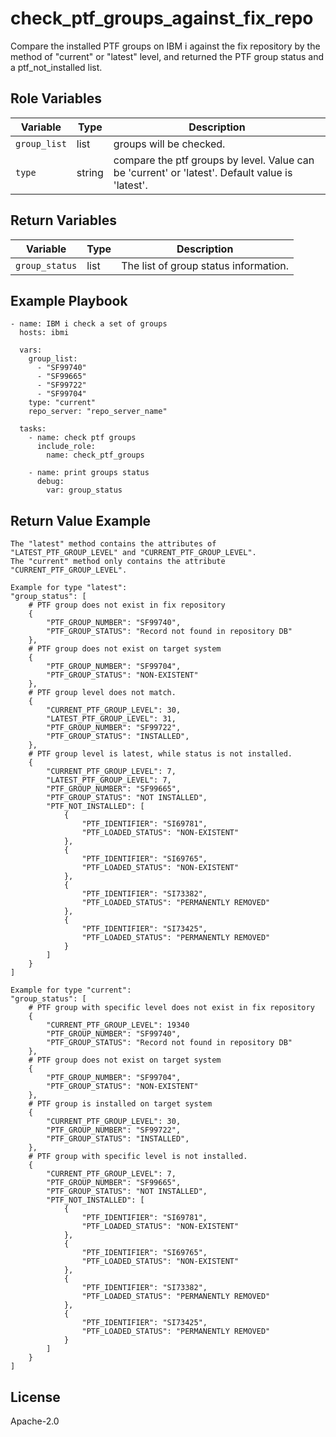 check_ptf_groups_against_fix_repo
=========

Compare the installed PTF groups on IBM i against the fix repository by the method of "current" or "latest" level, and returned the PTF group status and a ptf_not_installed list.

Role Variables
--------------

| Variable              | Type          | Description                                               |
|-----------------------|---------------|-----------------------------------------------------------|
| `group_list`          | list          | groups will be checked.                                   |
| `type`                | string        | compare the ptf groups by level. Value can be 'current' or 'latest'. Default value is 'latest'.|

Return Variables
--------------

| Variable              | Type          | Description                                               |
|-----------------------|---------------|-----------------------------------------------------------|
| `group_status`        | list          | The list of group status information.                     |

Example Playbook
----------------
```
- name: IBM i check a set of groups
  hosts: ibmi

  vars:
    group_list:
      - "SF99740"
      - "SF99665"
      - "SF99722"
      - "SF99704"
    type: "current"
    repo_server: "repo_server_name"

  tasks:
    - name: check ptf groups
      include_role:
        name: check_ptf_groups

    - name: print groups status
      debug:
        var: group_status

```

Return Value Example
----------------
```
The "latest" method contains the attributes of "LATEST_PTF_GROUP_LEVEL" and "CURRENT_PTF_GROUP_LEVEL".
The "current" method only contains the attribute "CURRENT_PTF_GROUP_LEVEL".

Example for type "latest":
"group_status": [
    # PTF group does not exist in fix repository
    {
        "PTF_GROUP_NUMBER": "SF99740",
        "PTF_GROUP_STATUS": "Record not found in repository DB"
    },
    # PTF group does not exist on target system
    {
        "PTF_GROUP_NUMBER": "SF99704",
        "PTF_GROUP_STATUS": "NON-EXISTENT"
    },
    # PTF group level does not match.
    {
        "CURRENT_PTF_GROUP_LEVEL": 30,
        "LATEST_PTF_GROUP_LEVEL": 31,
        "PTF_GROUP_NUMBER": "SF99722",
        "PTF_GROUP_STATUS": "INSTALLED",
    },
    # PTF group level is latest, while status is not installed.
    {
        "CURRENT_PTF_GROUP_LEVEL": 7,
        "LATEST_PTF_GROUP_LEVEL": 7,
        "PTF_GROUP_NUMBER": "SF99665",
        "PTF_GROUP_STATUS": "NOT INSTALLED",
        "PTF_NOT_INSTALLED": [
            {
                "PTF_IDENTIFIER": "SI69781",
                "PTF_LOADED_STATUS": "NON-EXISTENT"
            },
            {
                "PTF_IDENTIFIER": "SI69765",
                "PTF_LOADED_STATUS": "NON-EXISTENT"
            },
            {
                "PTF_IDENTIFIER": "SI73382",
                "PTF_LOADED_STATUS": "PERMANENTLY REMOVED"
            },
            {
                "PTF_IDENTIFIER": "SI73425",
                "PTF_LOADED_STATUS": "PERMANENTLY REMOVED"
            }
        ]
    }
]

Example for type "current":
"group_status": [
    # PTF group with specific level does not exist in fix repository
    {
        "CURRENT_PTF_GROUP_LEVEL": 19340
        "PTF_GROUP_NUMBER": "SF99740",
        "PTF_GROUP_STATUS": "Record not found in repository DB"
    },
    # PTF group does not exist on target system
    {
        "PTF_GROUP_NUMBER": "SF99704",
        "PTF_GROUP_STATUS": "NON-EXISTENT"
    },
    # PTF group is installed on target system
    {
        "CURRENT_PTF_GROUP_LEVEL": 30,
        "PTF_GROUP_NUMBER": "SF99722",
        "PTF_GROUP_STATUS": "INSTALLED",
    },
    # PTF group with specific level is not installed.
    {
        "CURRENT_PTF_GROUP_LEVEL": 7,
        "PTF_GROUP_NUMBER": "SF99665",
        "PTF_GROUP_STATUS": "NOT INSTALLED",
        "PTF_NOT_INSTALLED": [
            {
                "PTF_IDENTIFIER": "SI69781",
                "PTF_LOADED_STATUS": "NON-EXISTENT"
            },
            {
                "PTF_IDENTIFIER": "SI69765",
                "PTF_LOADED_STATUS": "NON-EXISTENT"
            },
            {
                "PTF_IDENTIFIER": "SI73382",
                "PTF_LOADED_STATUS": "PERMANENTLY REMOVED"
            },
            {
                "PTF_IDENTIFIER": "SI73425",
                "PTF_LOADED_STATUS": "PERMANENTLY REMOVED"
            }
        ]
    }
]
```

License
-------

Apache-2.0
